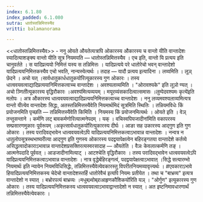 ```yaml
---
index: 6.1.80
index_padded: 6.1.080
sutra: धातोस्तन्निमित्तस्यैव
vritti: balamanorama

---
```

<<धातोस्तन्निमित्तस्यैव>> - ननु ओयते औयतेत्यत्रापि ओकारस्य औकारस्य च वान्तो यीति वान्तादेशः स्यादित्याशङ्क्य वान्तो यीति सूत्र नियमयति — धातोस्तन्निमित्तस्यैव । एच इति, वान्तो यि प्रत्यय इति चानुवर्तते । स यादिप्रत्ययो निमित्तं यस्य स तन्निमित्तः । यादिप्रत्यये परे धातोरेचो भवन् वान्तादेशो यादिप्रत्ययनिमित्तकस्यैव एचो भवति, नान्यस्येत्यर्थः । तदाह — यादौ प्रत्यय इत्यादिना । लव्यमिति । लूञ् छेदने । अचो यत् ।सार्वधातुकार्धधातुकयो॑रित्यूकारस्य गुण ओकारः । तस्य धात्ववयवत्वाद्यादिप्रत्ययानिमित्तकत्वाच्च वान्तादेशः । अवश्यलाव्यमिति । "ओरावश्यके" इति लूञो ण्यत् ।अचो ञ्णिती॑त्यूकारस्य वृद्धिरौकारः ।अवश्य॑मित्यव्ययम् । मयूरव्यंसकादित्वात्समासः ।लुम्पेदवश्यमः कृत्ये॑इति मलोपः । अत्र औकारस्य धात्ववयवत्वाद्यादिप्रत्ययनिमित्तकत्वाच्च वान्तादेशः । ननु लव्यमवश्यलाव्यमित्यत्र वान्तो यीत्येव वान्तादेशः सिद्धः, अतस्तन्निमित्तस्यैवेति नियमार्थमिदं सूत्रमिति स्थितिः । तन्नियमविधेः किं प्रयोजनमिति पृच्छति — तन्निमित्तस्यैवेति किमिति । नियमस्य किं प्रयोजनमित्यर्थः । ओयते इति । वेञ् तन्तुसन्ताने । कर्मणि लट् बावकर्मणोरित्यात्मनेपदम् । यक् । वचिस्वपियजादीना॑मिति वकापरस्य सम्प्रसारणमुकारः पूर्वरूपम् ।अकृत्सार्वधातुकयो॑रित्युकारस्य दीर्घः । आङा सह उकारस्य आद्गुण इति गुण ओकारः । तस्य परादिवद्भावेन धात्ववयवत्वेऽपि यादिप्रत्ययनिमित्तकत्वाऽभावान्न वान्तादेशः । नन्वत्र न धातुलोपसूत्रस्थभाष्यरीत्या आद्गुण इति गुणस्य ओकारस्य पदद्वयापेक्षत्वेन बहिरङ्गतया वान्तादेशे कर्तव्ये असिद्धत्वादोकाराऽभावान्न वान्तादेशप्रसक्तिरत्यस्वरसादाह — औयतेति । वैञः केवलात्कर्मणि तङ् । आत्मनेपदादि पूर्ववत् । आडजादीनामित्याट् । आटश्चेति वृद्धिरौकारः । तस्य परादिवद्भावेन धात्ववयवत्वेऽपि यादिप्रत्ययनिमित्तकत्वाऽभावान्न वान्तादेशः । नात्र वृद्धेर्बहिरङ्गत्वं, पदद्वयापेक्षत्वाऽभावात् ।सिद्धे सत्यारम्भो नियमार्थः॑ इति न्यायेन नियमविधिसिद्धेः, तन्निमित्तस्यैवेत्येवकारस्तु विपरीतनियमव्यावृत्त्यर्थः । #एवकाराऽभावे हियादिप्रत्ययनिमित्तकस्य चेदेचो वान्तादेशस्तर्हि धातोरेवैच॑ इत्यपि नियमः प्रतीयेत । तथा च "बाभ्रव्य" इत्यत्र वान्तादेशो न स्यात् । बभ्रोरपत्यं बाभ्रव्यः ।मधुबभ्र्वोब्र्राआहृणकौशिकयो॑रिति यञ् । "ओर्गुण" इत्युकारस्य गुण ओकारः । तस्य यादिप्रत्ययनिमित्तकस्य धात्ववयवत्वाऽभावाद्वान्तादेशो न स्यात् । अत इष्टनिमावधारणार्थं तन्निमित्तस्यैवेत्येवकारः ।
